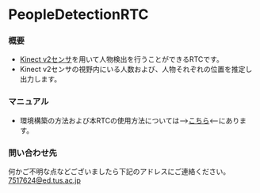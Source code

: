 # PeopleDetectionRTC
### 概要
- [Kinect v2センサ](https://developer.microsoft.com/ja-jp/windows/kinect)を用いて人物検出を行うことができるRTCです。
- Kinect v2センサの視野内にいる人数および、人物それぞれの位置を推定し出力します。

### マニュアル
- 環境構築の方法および本RTCの使用方法については-->[こちら](https://github.com/sako35/PeopleDetection/blob/master/PeopleDetectionRTC%E3%83%9E%E3%83%8B%E3%83%A5%E3%82%A2%E3%83%AB.docx)<--にあります。

### 問い合わせ先
何かご不明な点などございましたら下記のアドレスにご連絡ください。  
7517624@ed.tus.ac.jp
